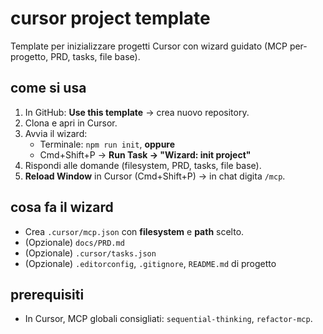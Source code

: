 # cursor project template

Template per inizializzare progetti Cursor con wizard guidato (MCP per-progetto, PRD, tasks, file base).

## come si usa
1. In GitHub: **Use this template** → crea nuovo repository.
2. Clona e apri in Cursor.
3. Avvia il wizard:
   - Terminale: `npm run init`, **oppure**
   - Cmd+Shift+P → **Run Task → "Wizard: init project"**
4. Rispondi alle domande (filesystem, PRD, tasks, file base).
5. **Reload Window** in Cursor (Cmd+Shift+P) → in chat digita `/mcp`.

## cosa fa il wizard
- Crea `.cursor/mcp.json` con **filesystem** e **path** scelto.
- (Opzionale) `docs/PRD.md`
- (Opzionale) `.cursor/tasks.json`
- (Opzionale) `.editorconfig`, `.gitignore`, `README.md` di progetto

## prerequisiti
- In Cursor, MCP globali consigliati: `sequential-thinking`, `refactor-mcp`.
